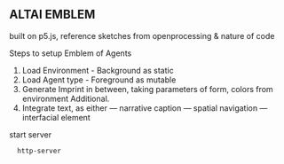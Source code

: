 ## ALTAI EMBLEM
built on p5.js, reference sketches from openprocessing & nature of code

Steps to setup Emblem of Agents

1. Load Environment - Background as static
2. Load Agent type - Foreground as mutable
3. Generate Imprint in between, taking parameters of form, colors from environment
Additional.
4. Integrate text, as either — narrative caption — spatial navigation — interfacial element


start server  
```
  http-server
```
